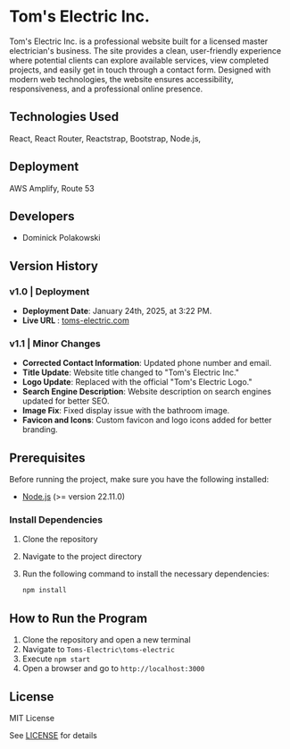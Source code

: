 # Tom's Electric Inc. 

Tom's Electric Inc. is a professional website built for a licensed master electrician's business. The site provides a clean, user-friendly experience where potential clients can explore available services, view completed projects, and easily get in touch through a contact form. Designed with modern web technologies, the website ensures accessibility, responsiveness, and a professional online presence. 

## Technologies Used 

React, React Router, Reactstrap, Bootstrap, Node.js, 

## Deployment 

AWS Amplify, Route 53


## Developers 

- Dominick Polakowski 


## Version History 

### **v1.0 | Deployment** 

- <strong>Deployment Date</strong>: January 24th, 2025, at 3:22 PM.
- <strong>Live URL </strong>: [toms-electric.com](https://toms-electric.com/) 

### **v1.1 | Minor Changes** 

- <strong>Corrected Contact Information</strong>: Updated phone number and email.
- <strong>Title Update</strong>: Website title changed to "Tom's Electric Inc."
- <strong>Logo Update</strong>: Replaced with the official "Tom's Electric Logo."
- <strong>Search Engine Description</strong>: Website description on search engines updated for better SEO.
- <strong>Image Fix</strong>: Fixed display issue with the bathroom image.
- <strong>Favicon and Icons</strong>: Custom favicon and logo icons added for better branding.


## Prerequisites

Before running the project, make sure you have the following installed:

- [Node.js](https://nodejs.org/) (>= version 22.11.0)

### Install Dependencies

1. Clone the repository 
2. Navigate to the project directory 
3. Run the following command to install the necessary dependencies:

   ```bash
   npm install
   ```


## How to Run the Program 

1. Clone the repository and open a new terminal 
2. Navigate to `Toms-Electric\toms-electric` 
3. Execute `npm start`
6. Open a browser and go to `http://localhost:3000` 


## License

MIT License

See [LICENSE](LICENSE) for details 